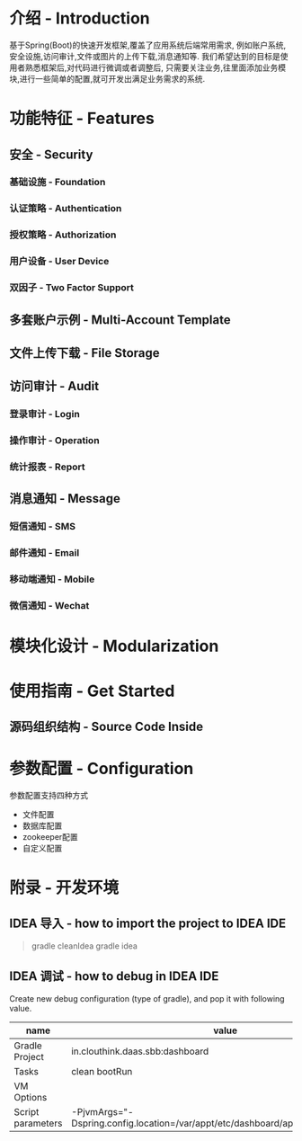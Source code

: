 # 介绍 - Introduction

基于Spring(Boot)的快速开发框架,覆盖了应用系统后端常用需求,
例如账户系统,安全设施,访问审计,文件或图片的上传下载,消息通知等.
我们希望达到的目标是使用者熟悉框架后,对代码进行微调或者调整后,
只需要关注业务,往里面添加业务模块,进行一些简单的配置,就可开发出满足业务需求的系统.
 
# 功能特征 - Features


## 安全 - Security

### 基础设施 - Foundation


### 认证策略 - Authentication 


### 授权策略 - Authorization


### 用户设备 - User Device


### 双因子 - Two Factor Support


## 多套账户示例 - Multi-Account Template


## 文件上传下载 - File Storage


## 访问审计 - Audit

### 登录审计 - Login


### 操作审计 - Operation


### 统计报表 - Report


## 消息通知 - Message

### 短信通知 - SMS


### 邮件通知 - Email


### 移动端通知 - Mobile


### 微信通知 - Wechat


# 模块化设计 - Modularization


# 使用指南 - Get Started
 
## 源码组织结构 - Source Code Inside



# 参数配置 - Configuration


参数配置支持四种方式
* 文件配置
* 数据库配置
* zookeeper配置
* 自定义配置

 
# 附录 - 开发环境
 
## IDEA 导入 - how to import the project to IDEA IDE

> gradle cleanIdea
> gradle idea

## IDEA 调试 - how to debug in IDEA IDE

Create new debug configuration (type of gradle), and pop it with following value.

name | value
-----|-----
Gradle Project | in.clouthink.daas.sbb:dashboard
Tasks | clean bootRun
VM Options | <keep it empty>
Script parameters | -PjvmArgs="-Dspring.config.location=/var/appt/etc/dashboard/application.properties"

